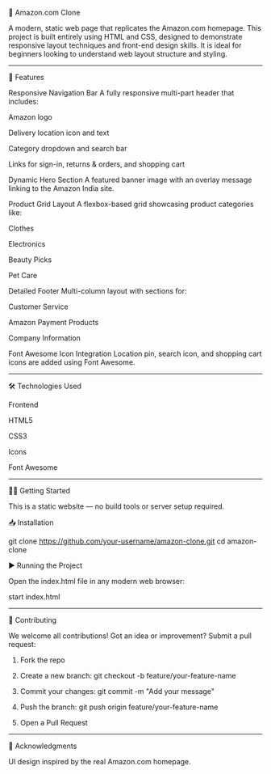 🛒 Amazon.com Clone



A modern, static web page that replicates the Amazon.com homepage. This project is built entirely using HTML and CSS, designed to demonstrate responsive layout techniques and front-end design skills. It is ideal for beginners looking to understand web layout structure and styling.


---

🚀 Features

Responsive Navigation Bar
A fully responsive multi-part header that includes:

Amazon logo

Delivery location icon and text

Category dropdown and search bar

Links for sign-in, returns & orders, and shopping cart


Dynamic Hero Section
A featured banner image with an overlay message linking to the Amazon India site.

Product Grid Layout
A flexbox-based grid showcasing product categories like:

Clothes

Electronics

Beauty Picks

Pet Care


Detailed Footer
Multi-column layout with sections for:

Customer Service

Amazon Payment Products

Company Information


Font Awesome Icon Integration
Location pin, search icon, and shopping cart icons are added using Font Awesome.



---

🛠️ Technologies Used

Frontend

HTML5

CSS3


Icons

Font Awesome




---

🧑‍💻 Getting Started

This is a static website — no build tools or server setup required.

📥 Installation

git clone https://github.com/your-username/amazon-clone.git
cd amazon-clone

▶️ Running the Project

Open the index.html file in any modern web browser:

start index.html


---

🤝 Contributing

We welcome all contributions! Got an idea or improvement? Submit a pull request:

1. Fork the repo


2. Create a new branch:
git checkout -b feature/your-feature-name


3. Commit your changes:
git commit -m "Add your message"


4. Push the branch:
git push origin feature/your-feature-name


5. Open a Pull Request




---

🙏 Acknowledgments

UI design inspired by the real Amazon.com homepage.
